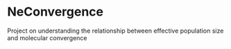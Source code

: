 # NeConvergence
Project on understanding the relationship between effective population size and molecular convergence
